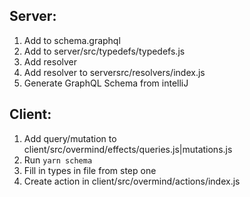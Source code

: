## Server:

1. Add to schema.graphql
2. Add to server/src/typedefs/typedefs.js
3. Add resolver
4. Add resolver to serversrc/resolvers/index.js
5. Generate GraphQL Schema from intelliJ


## Client:

1. Add query/mutation to client/src/overmind/effects/queries.js|mutations.js
2. Run `yarn schema`
3. Fill in types in file from step one
4. Create action in client/src/overmind/actions/index.js
